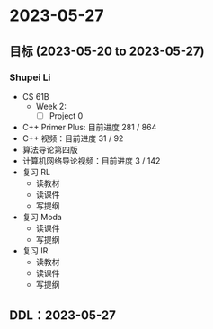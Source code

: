 # 2023-05-27
## 目标 (2023-05-20 to 2023-05-27)
### Shupei Li
- CS 61B
    - Week 2: 
        - [ ] Project 0
- C++ Primer Plus: 目前进度 281 / 864
- C++ 视频：目前进度 31 / 92
- 算法导论第四版
- 计算机网络导论视频：目前进度 3 / 142
- 复习 RL
    - 读教材
    - 读课件
    - 写提纲
- 复习 Moda
    - 读课件
    - 写提纲
- 复习 IR
    - 读教材
    - 读课件
    - 写提纲

## DDL：2023-05-27
